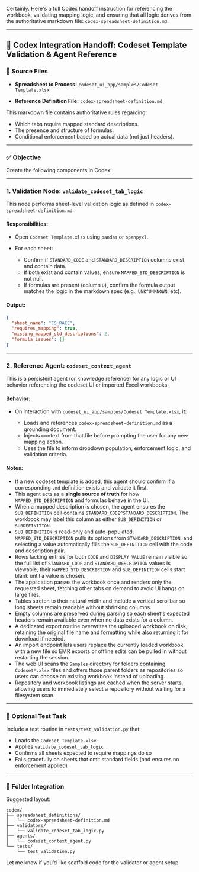Certainly. Here's a full Codex handoff instruction for referencing the workbook, validating mapping logic, and ensuring that all logic derives from the authoritative markdown file: `codex-spreadsheet-definition.md`.

---

## 🧩 Codex Integration Handoff: Codeset Template Validation & Agent Reference

### 🔗 Source Files

* **Spreadsheet to Process:**
  `codeset_ui_app/samples/Codeset Template.xlsx`

* **Reference Definition File:**
  `codex-spreadsheet-definition.md`

This markdown file contains authoritative rules regarding:

* Which tabs require mapped standard descriptions.
* The presence and structure of formulas.
* Conditional enforcement based on actual data (not just headers).

---

### ✅ Objective

Create the following components in Codex:

---

### 1. **Validation Node: `validate_codeset_tab_logic`**

This node performs sheet-level validation logic as defined in `codex-spreadsheet-definition.md`.

#### Responsibilities:

* Open `Codeset Template.xlsx` using `pandas` or `openpyxl`.
* For each sheet:

  * Confirm if `STANDARD_CODE` and `STANDARD_DESCRIPTION` columns exist and contain data.
  * If both exist and contain values, ensure `MAPPED_STD_DESCRIPTION` is not null.
  * If formulas are present (column `D`), confirm the formula output matches the logic in the markdown spec (e.g., `UNK^UNKNOWN`, etc).

#### Output:

```json
{
  "sheet_name": "CS_RACE",
  "requires_mapping": true,
  "missing_mapped_std_descriptions": 2,
  "formula_issues": []
}
```

---

### 2. **Reference Agent: `codeset_context_agent`**

This is a persistent agent (or knowledge reference) for any logic or UI behavior referencing the codeset UI or imported Excel workbooks.

#### Behavior:

* On interaction with `codeset_ui_app/samples/Codeset Template.xlsx`, it:

  * Loads and references `codex-spreadsheet-definition.md` as a grounding document.
  * Injects context from that file before prompting the user for any new mapping action.
  * Uses the file to inform dropdown population, enforcement logic, and validation criteria.

#### Notes:

* If a new codeset template is added, this agent should confirm if a corresponding `.md` definition exists and validate it first.
* This agent acts as a **single source of truth** for how `MAPPED_STD_DESCRIPTION` and formulas behave in the UI.
* When a mapped description is chosen, the agent ensures the `SUB_DEFINITION` cell contains `STANDARD_CODE^STANDARD_DESCRIPTION`.
  The workbook may label this column as either `SUB_DEFINITION` or `SUBDEFINITION`.
* `SUB_DEFINITION` is read-only and auto-populated. `MAPPED_STD_DESCRIPTION` pulls its options from `STANDARD_DESCRIPTION`, and selecting a value automatically fills the `SUB_DEFINITION` cell with the code and description pair.
* Rows lacking entries for both `CODE` and `DISPLAY VALUE` remain visible so the full list of `STANDARD_CODE` and `STANDARD_DESCRIPTION` values is viewable; their `MAPPED_STD_DESCRIPTION` and `SUB_DEFINITION` cells start blank until a value is chosen.
* The application parses the workbook once and renders only the requested sheet, fetching other tabs on demand to avoid UI hangs on large files.
* Tables stretch to their natural width and include a vertical scrollbar so long sheets remain readable without shrinking columns.
* Empty columns are preserved during parsing so each sheet's expected headers remain available even when no data exists for a column.
* A dedicated export routine overwrites the uploaded workbook on disk, retaining the original file name and formatting while also returning it for download if needed.
* An import endpoint lets users replace the currently loaded workbook with a new file so EMR exports or offline edits can be pulled in without restarting the session.
* The web UI scans the `Samples` directory for folders containing `Codeset*.xlsx` files and offers those parent folders as repositories so users can choose an existing workbook instead of uploading.
* Repository and workbook listings are cached when the server starts, allowing users to immediately select a repository without waiting for a filesystem scan.

---

### 🧪 Optional Test Task

Include a test routine in `tests/test_validation.py` that:

* Loads the `Codeset Template.xlsx`
* Applies `validate_codeset_tab_logic`
* Confirms all sheets expected to require mappings do so
* Fails gracefully on sheets that omit standard fields (and ensures no enforcement applied)

---

### 📂 Folder Integration

Suggested layout:

```
codex/
├── spreadsheet_definitions/
│   └── codex-spreadsheet-definition.md
├── validators/
│   └── validate_codeset_tab_logic.py
├── agents/
│   └── codeset_context_agent.py
└── tests/
    └── test_validation.py
```

Let me know if you’d like scaffold code for the validator or agent setup.
